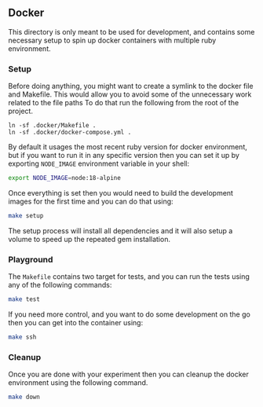 ## Docker

This directory is only meant to be used for development, and contains some
necessary setup to spin up docker containers with multiple ruby environment.

### Setup

Before doing anything, you might want to create a symlink to the docker file and
Makefile. This would allow you to avoid some of the unnecessary work related to
the file paths To do that run the following from the root of the project.

```
ln -sf .docker/Makefile .
ln -sf .docker/docker-compose.yml .
```

By default it usages the most recent ruby version for docker environment, but if
you want to run it in any specific version then you can set it up by exporting
`NODE_IMAGE` environment variable in your shell:

```sh
export NODE_IMAGE=node:18-alpine
```

Once everything is set then you would need to build the development images for
the first time and you can do that using:

```sh
make setup
```

The setup process will install all dependencies and it will also setup a volume
to speed up the repeated gem installation.

### Playground

The `Makefile` contains two target for tests, and you can run the tests using
any of the following commands:

```sh
make test
```

If you need more control, and you want to do some development on the go then you
can get into the container using:

```sh
make ssh
```

### Cleanup

Once you are done with your experiment then you can cleanup the docker
environment using the following command.

```sh
make down
```

